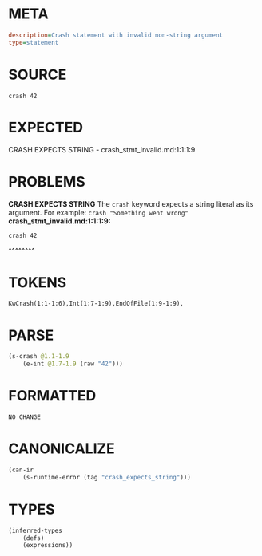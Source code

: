 # META
~~~ini
description=Crash statement with invalid non-string argument
type=statement
~~~
# SOURCE
~~~roc
crash 42
~~~
# EXPECTED
CRASH EXPECTS STRING - crash_stmt_invalid.md:1:1:1:9
# PROBLEMS
**CRASH EXPECTS STRING**
The `crash` keyword expects a string literal as its argument.
For example: `crash "Something went wrong"`
**crash_stmt_invalid.md:1:1:1:9:**
```roc
crash 42
```
^^^^^^^^


# TOKENS
~~~zig
KwCrash(1:1-1:6),Int(1:7-1:9),EndOfFile(1:9-1:9),
~~~
# PARSE
~~~clojure
(s-crash @1.1-1.9
	(e-int @1.7-1.9 (raw "42")))
~~~
# FORMATTED
~~~roc
NO CHANGE
~~~
# CANONICALIZE
~~~clojure
(can-ir
	(s-runtime-error (tag "crash_expects_string")))
~~~
# TYPES
~~~clojure
(inferred-types
	(defs)
	(expressions))
~~~
